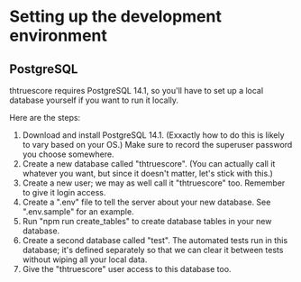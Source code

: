 # Setting up the development environment

## PostgreSQL

thtruescore requires PostgreSQL 14.1, so you'll have to set up a local database yourself if you want to run it locally.

Here are the steps:

1. Download and install PostgreSQL 14.1. (Exxactly how to do this is likely to vary based on your OS.) Make sure to record the superuser password you choose somewhere.
2. Create a new database called "thtruescore". (You can actually call it whatever you want, but since it doesn't matter, let's stick with this.)
3. Create a new user; we may as well call it "thtruescore" too. Remember to give it login access.
4. Create a ".env" file to tell the server about your new database. See ".env.sample" for an example.
5. Run "npm run create_tables" to create database tables in your new database.
6. Create a second database called "test". The automated tests run in this database; it's defined separately so that we can clear it between tests without wiping all your local data.
7. Give the "thtruescore" user access to this database too.